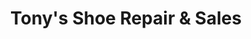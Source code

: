---
title: "Tony's Shoe Repair & Sales"
url: /westfield/tonys-shoe-repair-und-sales/
shop: Schuhe
---